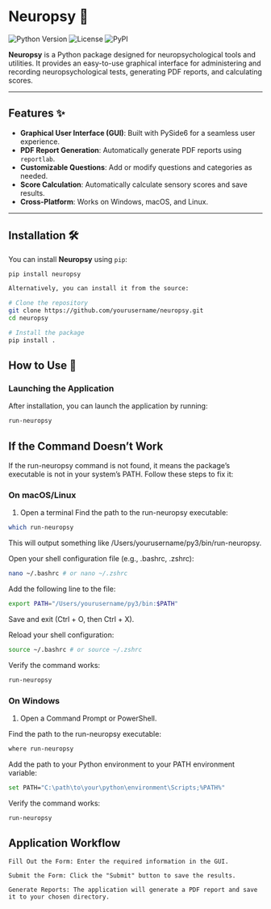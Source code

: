 # Neuropsy 🧠

![Python Version](https://img.shields.io/badge/python-3.6%2B-blue)
![License](https://img.shields.io/badge/license-MIT-green)
![PyPI](https://img.shields.io/badge/pypi-v0.1-orange)

**Neuropsy** is a Python package designed for neuropsychological tools and utilities. It provides an easy-to-use graphical interface for administering and recording neuropsychological tests, generating PDF reports, and calculating scores.

---

## Features ✨

- **Graphical User Interface (GUI)**: Built with PySide6 for a seamless user experience.
- **PDF Report Generation**: Automatically generate PDF reports using `reportlab`.
- **Customizable Questions**: Add or modify questions and categories as needed.
- **Score Calculation**: Automatically calculate sensory scores and save results.
- **Cross-Platform**: Works on Windows, macOS, and Linux.

---

## Installation 🛠️

You can install **Neuropsy** using `pip`:

```bash
pip install neuropsy

Alternatively, you can install it from the source:

# Clone the repository
git clone https://github.com/yourusername/neuropsy.git
cd neuropsy

# Install the package
pip install .
```

## How to Use 🚀

### Launching the Application
After installation, you can launch the application by running:

```bash
run-neuropsy
```

## If the Command Doesn’t Work

If the run-neuropsy command is not found, it means the package’s executable is not in your system’s PATH. Follow these steps to fix it:

### On macOS/Linux

1. Open a terminal 
Find the path to the run-neuropsy executable:

```bash
which run-neuropsy
```
This will output something like /Users/yourusername/py3/bin/run-neuropsy.

Open your shell configuration file (e.g., .bashrc, .zshrc):

```bash
nano ~/.bashrc # or nano ~/.zshrc
```

Add the following line to the file:

```bash
export PATH="/Users/yourusername/py3/bin:$PATH"
```
Save and exit (Ctrl + O, then Ctrl + X).

Reload your shell configuration:

```bash
source ~/.bashrc # or source ~/.zshrc
```

Verify the command works:

```bash
run-neuropsy
```

### On Windows

1. Open a Command Prompt or PowerShell.

Find the path to the run-neuropsy executable:

```bash
where run-neuropsy
```     

Add the path to your Python environment to your PATH environment variable:

```bash
set PATH="C:\path\to\your\python\environment\Scripts;%PATH%"
``` 

Verify the command works:

```bash
run-neuropsy
```


## Application Workflow

    Fill Out the Form: Enter the required information in the GUI.

    Submit the Form: Click the "Submit" button to save the results.

    Generate Reports: The application will generate a PDF report and save it to your chosen directory.